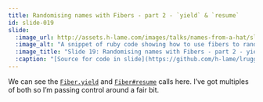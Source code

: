 ```yaml
---
title: Randomising names with Fibers - part 2 - `yield` & `resume`
id: slide-019
slide:
  :image_url: http://assets.h-lame.com/images/talks/names-from-a-hat/slides/019.png
  :image_alt: "A snippet of ruby code showing how to use fibers to randomise names from an array - the calls to `Fiber.yield` and `Fiber#resume` are highlighted; source: https://github.com/h-lame/lruggery/blob/4e02855d64a111c8ee72e1a736da7a868384a1f8/names_from_a_hat/randomize_speakers.rb"
  :image_title: "Slide 19: Randomising names with Fibers - part 2 - yield & resume"
  :caption: "[Source for code in slide](https://github.com/h-lame/lruggery/blob/4e02855d64a111c8ee72e1a736da7a868384a1f8/names_from_a_hat/randomize_speakers.rb)\n"
---
```

We can see the [`Fiber.yield`](https://ruby-doc.org/3.3.6/Fiber.html#method-c-yield) and [`Fiber#resume`](https://ruby-doc.org/3.3.6/Fiber.html#method-i-resume) calls here.  I’ve got multiples of both so I’m passing control around a fair bit.
